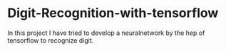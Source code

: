 # Digit-Recognition-with-tensorflow
In this project I have tried to develop a neuralnetwork by the hep of tensorflow to recognize digit.
